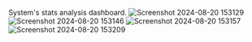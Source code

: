 System's stats analysis dashboard.
![Screenshot 2024-08-20 153129](https://github.com/user-attachments/assets/fa7d53c2-cb1c-4f91-b08f-3349e74de6f3) ![Screenshot 2024-08-20 153146](https://github.com/user-attachments/assets/73d0e635-fefd-466d-b51a-5bdfdeba293d) ![Screenshot 2024-08-20 153157](https://github.com/user-attachments/assets/649cd8f3-99b5-446a-8d0a-4dae92b41c3f) ![Screenshot 2024-08-20 153209](https://github.com/user-attachments/assets/7a1bb4af-3042-4b16-a1f1-1d3e8c8050ad)



